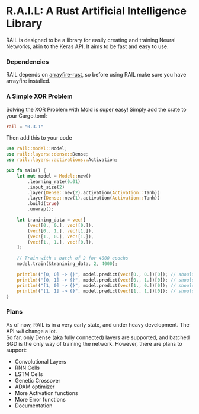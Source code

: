 # R.A.I.L: A Rust Artificial Intelligence Library
RAIL is designed to be a library for easily creating and training Neural Networks,
akin to the Keras API. It aims to be fast and easy to use.

### Dependencies
RAIL depends on [arrayfire-rust](https://github.com/arrayfire/arrayfire-rust),
so before using RAIL make sure you have arrayfire installed.

### A Simple XOR Problem
Solving the XOR Problem with Mold is super easy! Simply add the crate to your
Cargo.toml:
```toml
rail = "0.3.1"
```
Then add this to your code
```rust
use rail::model::Model;
use rail::layers::dense::Dense;
use rail::layers::activations::Activation;

pub fn main() {
    let mut model = Model::new()
        .learning_rate(0.01)
        .input_size(2)
        .layer(Dense::new(2).activation(Activation::Tanh))
        .layer(Dense::new(1).activation(Activation::Tanh))
        .build(true)
        .unwrap();

    let tranining_data = vec![
        (vec![0., 0.], vec![0.]),
        (vec![0., 1.], vec![1.]),
        (vec![1., 0.], vec![1.]),
        (vec![1., 1.], vec![0.]),
    ];

    // Train with a batch of 2 for 4000 epochs
    model.train(&tranining_data, 2, 4000);

    println!("[0, 0] -> {}", model.predict(vec![0., 0.])[0]); // should be close to 0
    println!("[0, 1] -> {}", model.predict(vec![0., 1.])[0]); // should be close to 1
    println!("[1, 0] -> {}", model.predict(vec![1., 0.])[0]); // should be close to 1
    println!("[1, 1] -> {}", model.predict(vec![1., 1.])[0]); // should be close to 0
}
```

### Plans
As of now, RAIL is in a very early state, and under heavy development.
The API _will_ change a lot.<br />
So far, only Dense (aka fully connected) layers are supported, and batched SGD is the only way of training the network.
However, there are plans to support:
- Convolutional Layers
- RNN Cells
- LSTM Cells
- Genetic Crossover
- ADAM optimizer
- More Activation functions
- More Error functions
- Documentation
